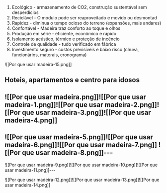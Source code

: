 1. Ecológico - armazenamento de CO2, construção sustentável sem desperdícios
2. Reciclável - O módulo pode ser reaproveitado e movido ou desmontad
3. Rapidez - diminua o tempo ocioso do terreno (expansões, mais andares)
4. Confortável - Madeira traz conforto ao toque e olhos
5. Produção em série - eficiente, econômico e rápido
6. Isolamento acústico, térmico e proteção de incêncio
7. Controle de qualidade - tudo verificado em fábrica
8. Investimento seguro - custos previsíveis e baixo risco (chuva, funcionários, materais, cronograma)

![[Por que usar madeira-15.png]]

## Hoteis, apartamentos e centro para idosos

![[Por que usar madeira.png]]![[Por que usar madeira-1.png]]![[Por que usar madeira-2.png]]![[Por que usar madeira-3.png]]![[Por que usar madeira-4.png]]
---


![[Por que usar madeira-5.png]]![[Por que usar madeira-6.png]]![[Por que usar madeira-7.png]]
![[Por que usar madeira-8.png]]---
---

![[Por que usar madeira-9.png]]![[Por que usar madeira-10.png]]![[Por que usar madeira-11.png]]---

![[Por que usar madeira-12.png]]![[Por que usar madeira-13.png]]![[Por que usar madeira-14.png]]